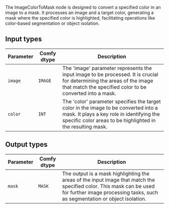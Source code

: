 
The ImageColorToMask node is designed to convert a specified color in an image to a mask. It processes an image and a target color, generating a mask where the specified color is highlighted, facilitating operations like color-based segmentation or object isolation.
## Input types

| Parameter | Comfy dtype | Description |
|-----------|-------------|-------------|
| `image`   | `IMAGE`     | The 'image' parameter represents the input image to be processed. It is crucial for determining the areas of the image that match the specified color to be converted into a mask. |
| `color`   | `INT`       | The 'color' parameter specifies the target color in the image to be converted into a mask. It plays a key role in identifying the specific color areas to be highlighted in the resulting mask. |

## Output types

| Parameter | Comfy dtype | Description |
|-----------|-------------|-------------|
| `mask`    | `MASK`      | The output is a mask highlighting the areas of the input image that match the specified color. This mask can be used for further image processing tasks, such as segmentation or object isolation. |